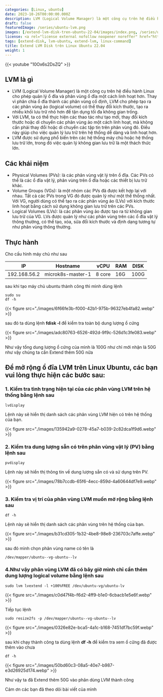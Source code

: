 ```yaml
---
categories: [Linux, ubuntu]
date: 2023-10-26T00:00:00.000Z
description: LVM (Logical Volume Manager) là một công cụ trên hệ điều hành Linux cho phép quản lý ổ đĩa và phân vùng ổ đĩa một cách linh hoạt hơn. Thay vì phân chia ổ đĩa thành các phân vùng cố định, LVM cho phép tạo ra các phân vùng ảo (logical volume) có thể thay đổi kích thước, tạo ra nhiều khối lưu trữ nhỏ hơn để tận dụng tối đa không gian trống.
draft: false
featuredImage: /series/ubuntu-lvm.png
images: [/extend-lvm-disk-tren-ubuntu-22-04/images/index.png, /series/ubuntu-lvm.png]
license: <a rel="license external nofollow noopener noreffer" href="https://creativecommons.org/licenses/by-nc/4.0/" target="_blank">CC BY-NC 4.0</a>
tags: [extend-disk, lvm-ubuntu, extend-lvm, linux-command]
title: Extend LVM Disk trên Linux Ubuntu 22.04
weight: 1
---
```


{{< youtube "10Ox6s2DsZQ" >}}

## LVM là gì

-   LVM (Logical Volume Manager) là một công cụ trên hệ điều hành Linux cho phép quản lý ổ đĩa và phân vùng ổ đĩa một cách linh hoạt hơn. Thay vì phân chia ổ đĩa thành các phân vùng cố định, LVM cho phép tạo ra các phân vùng ảo (logical volume) có thể thay đổi kích thước, tạo ra nhiều khối lưu trữ nhỏ hơn để tận dụng tối đa không gian trống.
-   Với LVM, ta có thể thực hiện các thao tác như tạo mới, thay đổi kích thước hoặc di chuyển các phân vùng ảo một cách linh hoạt, mà không cần phải thay đổi hoặc di chuyển các tập tin trên phân vùng đó. Điều này giúp cho việc quản lý lưu trữ trên hệ thống dễ dàng và linh hoạt hơn.
-   LVM được sử dụng phổ biến trên các hệ thống máy chủ hoặc hệ thống lưu trữ lớn, trong đó việc quản lý không gian lưu trữ là một thách thức lớn.

## Các khái niệm

-   Physical Volumes (PVs): là các phân vùng vật lý trên ổ đĩa. Các PVs có thể là các ổ đĩa vật lý, phân vùng trên ổ đĩa hoặc các thiết bị lưu trữ khác.
-   Volume Groups (VGs): là một nhóm các PVs đã được kết hợp lại với nhau. Tất cả các PVs trong VG đó được quản lý như một thể thống nhất. Với VG, người dùng có thể tạo ra các phân vùng ảo (LVs) với kích thước linh hoạt bằng cách sử dụng không gian lưu trữ trên các PVs.
-   Logical Volumes (LVs): là các phân vùng ảo được tạo ra từ không gian lưu trữ của VG. LVs được quản lý như các phân vùng trên các ổ đĩa vật lý thông thường, có thể tạo, xóa, sửa đổi kích thước và định dạng tương tự như phân vùng thông thường.

## Thực hành

Cho cấu hình máy chủ như sau

| IP           | Hostname          | vCPU   | RAM | DISK |
| ------------ | ----------------- | ------ | --- | ---- |
| 192.168.56.2 | microk8s-master-1 | 8 core | 16G | 100G |

sau khi tạo máy chủ ubuntu thành công thì mình dùng lệnh

```shell
sudo su
df -h
```

{{< figure src="./images/6f66fe3b-f000-42b1-975b-96327eb4fa82.webp" >}}

sau đó ta dùng lệnh **fdisk -l** để kiểm tra toàn bộ dung lượng ổ cứng

{{< figure src="./images/adc80763-6526-492d-9f9c-526d1c3fe083.webp" >}}

Như vậy tổng dung lượng ổ cứng của mình là 100G như chỉ mới nhận là 50G như vậy chúng ta cần Extend thêm 50G nữa

## Để mở rộng ổ đĩa LVM trên Linux Ubuntu, các bạn vui lòng thực hiện các bước sau:

### 1. Kiểm tra tình trạng hiện tại của các phân vùng LVM trên hệ thống bằng lệnh sau

```shell
lvdisplay
```

Lệnh này sẽ hiển thị danh sách các phân vùng LVM hiện có trên hệ thống của bạn.

{{< figure src="./images/135942a9-0278-45a7-b039-2c82dca1f9d6.webp" >}}

### 2. Kiểm tra dung lượng sẵn có trên phân vùng vật lý (PV) bằng lệnh sau

```shell
pvdisplay
```

Lệnh này sẽ hiển thị thông tin về dung lượng sẵn có và sử dụng trên PV.

{{< figure src="./images/78b7ccdb-65f6-4ecc-859d-4a60644df7e9.webp" >}}

### 3. Kiểm tra vị trí của phân vùng LVM muốn mở rộng bằng lệnh sau

```shell
df -h
```

Lệnh này sẽ hiển thị danh sách các phân vùng trên hệ thống của bạn.

{{< figure src="./images/b31cd305-1b32-4be8-98e8-236703c7affe.webp" >}}

sau đó mình chọn phân vùng name có tên là

```shell
/dev/mapper/ubuntu--vg-ubuntu--lv
```

### 4.Như vậy phân vùng LVM đã có bây giờ mình chỉ cần thêm dung lượng logical volume bằng lệnh sau

```shell
sudo lvm lvextend -l +100%FREE /dev/ubuntu-vg/ubuntu-lv
```

{{< figure src="./images/c0d47f4b-f6d2-4ff9-b1e0-6cbacb1e5e6f.webp" >}}

Tiếp tục lệnh

```shell
sudo resize2fs -p /dev/mapper/ubuntu--vg-ubuntu--lv
```

{{< figure src="./images/0326e82e-bca5-4a1c-b168-7451df7bc59f.webp" >}}

sau khi chạy thành công ta dùng lệnh **df -h** để kiểm tra xem ổ cững đã được thêm vào chưa

```shell
df -h
```

{{< figure src="./images/50bd60c3-08a5-40e7-b987-e3d26925d174.webp" >}}

Như vậy ta đã Extend thêm 50G vào phân dùng LVM thành công

Cảm ơn các bạn đã theo dõi bài viết của mình
